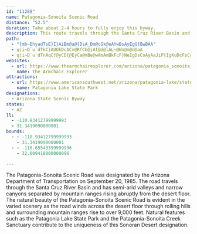 ```yaml
---
id: "11288"
name: Patagonia-Sonoita Scenic Road
distance: "52.5"
duration: Take about 2-4 hours to fully enjoy this byway.
description: This route travels through the Santa Cruz River Basin and the Patagonia Lake State Park, Mission San Xavier del Bac, Tubac Presidio State Park and the Empire-Cienega Resource Conservation Area.
path:
  - "{mh~DhyadTsE}I}AiBm@a@{DsA_Dm@cGk@eAYwBsAyEgG{BwBAA"
  - q|i~D`u`dTkC}AUUkDcACv@RfCb@jAt@d@lAL~@Wn@m@d@aA
  - q|i~D`u`dTnAqCf@yCD{@EyCa@mBe@wAmAmBkFcF}NeIgDsCoAyAaJiP{IgKuDcFsCgHoJuXkn@wvA{AqCwAmBeOaOgWeVaCkB}KuHoBgAuJyCsBwAqBiC_c@{`AgAuB}@eAaBsAaAg@{Cs@yD?eJt@{GF{Gg@cNgByCs@ab@oSqCsB{FgF{C_D}`@go@kB{B{A}Agk@sa@qImGoDyCuDwD}MaRs@q@sBoAqBw@wB_@mCGkCNaCj@yJpEyDxAwCh@uBHyAImDi@iJwDmGiB{GeAoPmBsEkAyBgAyBcBkJ{JsKiH{@w@sBoCsFuMkCyDwEyDeSsMwJqJ{HqGu]sWgEeCyEmB}Cy@wDk@oD[oMe@{Ii@{Ei@uC_AeAi@{ByAcHqFmDyAkCo@}MaAqDGaBFiJxAmE^eCMuC_@eCs@wBeAwC}BkCgDkH{L_CoCeCcBwDiA_BQ_HQeCYqVmIiDm@cFk@}Bg@uB_AmA{@iAiAiBsCiBcFmB{Hq@cBqAoBoAsAkJmH{AsBsCqFqAsBiK{JeE{Em@y@eAyBgAiEWmD_@w`@QmGU{BcAsEy@yBuC}Eqp@mcA}AaD_AeC}C{Ka@kA}AoCm@s@_BwAqCyAmRaFmDmAsCaBmB}BcRwVwDgFu@qAsIwQeMcY_HiNeO_\gBaDmCkEsAgByFsGeDuCmDeCgIsEaQeI{JuDwb@yLe`@qJ_IcBiOgCk}A}QoMgBkFeA_JyBke@oMyFgA}Eq@uV_Byi@sH_Hu@}VyAcCS_Fw@qFmAuE_BwXoMaDmAiHqBm^{HsEq@uDU{KJo[tD__@`FwIx@{DA}BKqBWoBg@aEeBaEgCiAaAgDkEyCgGiAsDo@eDgPmdAaOox@gAmFuB{IoDgLsGeOmEgIgBkCcJqLij@mq@sFgH_EaHkDsHcBiFu@qC}AaImAgJeBoUy]AwW_@}z@g@s~@N}|@ByIT_In@mKvAqCTqI`BcEjAaM|D{HdDeMjGwfBt_Agi@tXcUtM_n@b[oH~Di[|SsMvKk}@nr@{OdJaFhCqPpGuP`GqCt@uJdAaBd@mItEyM~CaAh@yB`BwBxCcCnEoAdBiAdAyBxAoP`JoSvJkEhAsGTeE?qHu@aJeBiAM{DJsBZsDrAmClB}ExEuB~AsA`@}AJyBY{E{Cm@S{@KiAJkFnBiB^kCS_A]sAmAqAmCcB{KGaCCmGGyAa@yC_D}NyCoLq@wAy@y@_@SiA_@mCKqHDuXj@y@Eo@Sk@_@_JaKgA_@eASwBQuSYaAMaEiBa|@k]yCgByAmAeDuDmBwAiFaB{@i@aD}Dq@k@mBy@qDw@aAg@uAeB}@uB_GcRg@kCk@sJi@}Ea@eByA_DsCaF}EaDyCqAoEk@uLEqBSsBu@cBmAeAoAaCgBoBm@}VeAcD_@kBa@eEsBsGkEeGyFyFuGgEuD}JaGcL_FcHeCsKgBoL_BcGkAiKgGkCaAaV_EmRoC{GqAmD_AuDqAkXcLiFeB{FoAkIq@yGEcDJgWlCgIjAcGfA_IjBwoJpuC}IbDqcAla@cDz@_AJwTjB}Aj@{@h@}@|@_BnC
websites:
  - url: https://www.thearmchairexplorer.com/arizona/patagonia_sonoita_scenic_road.php
    name: The Armchair Explorer
attractions:
  - url: https://www.americansouthwest.net/arizona/patagonia-lake/state-park.html
    name: Patagonia Lake State Park
designations:
  - Arizona State Scenic Byway
states:
  - AZ
ll:
  - -110.93412799999993
  - 31.3419090000001
bounds:
  - - -110.93412799999993
    - 31.3419090000001
  - - -110.65543399999996
    - 32.009418000000096

---
```


The Patagonia-Sonoita Scenic Road was designated by the Arizona Department of Transportation on September 20, 1985. The road travels through the Santa Cruz River Basin and has semi-arid valleys and narrow canyons separated by mountain ranges rising abruptly from the desert floor. The natural beauty of the Patagonia-Sonoita Scenic Road is evident in the varied scenery as the road winds across the desert floor through rolling hills and surrounding mountain ranges rise to over 9,000 feet. Natural features such as the Patagonia Lake State Park and the Patagonia-Sonoita Creek Sanctuary contribute to the uniqueness of this Sonoran Desert designation.
